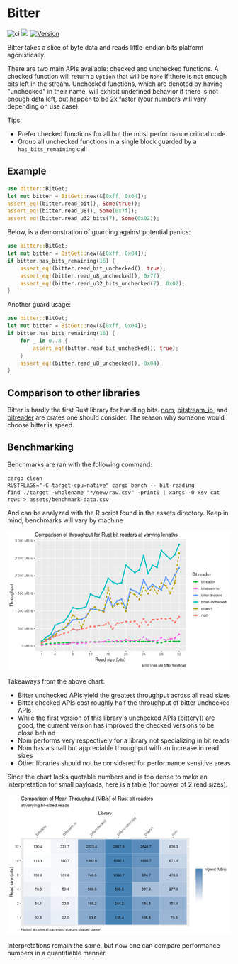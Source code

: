 # Bitter

![ci](https://github.com/nickbabcock/bitter/workflows/ci/badge.svg) [![](https://docs.rs/bitter/badge.svg)](https://docs.rs/bitter) [![Version](https://img.shields.io/crates/v/bitter.svg?style=flat-square)](https://crates.io/crates/bitter)

Bitter takes a slice of byte data and reads little-endian bits platform agonistically.

There are two main APIs available: checked and unchecked functions. A checked function will
return a `Option` that will be `None` if there is not enough bits left in the stream.
Unchecked functions, which are denoted by having "unchecked" in their name, will exhibit
undefined behavior if there is not enough data left, but happen to be 2x faster (your numbers
will vary depending on use case).

Tips:

- Prefer checked functions for all but the most performance critical code
- Group all unchecked functions in a single block guarded by a `has_bits_remaining` call

## Example

```rust
use bitter::BitGet;
let mut bitter = BitGet::new(&[0xff, 0x04]);
assert_eq!(bitter.read_bit(), Some(true));
assert_eq!(bitter.read_u8(), Some(0x7f));
assert_eq!(bitter.read_u32_bits(7), Some(0x02));
```

Below, is a demonstration of guarding against potential panics:

```rust
use bitter::BitGet;
let mut bitter = BitGet::new(&[0xff, 0x04]);
if bitter.has_bits_remaining(16) {
    assert_eq!(bitter.read_bit_unchecked(), true);
    assert_eq!(bitter.read_u8_unchecked(), 0x7f);
    assert_eq!(bitter.read_u32_bits_unchecked(7), 0x02);
}
```

Another guard usage:

```rust
use bitter::BitGet;
let mut bitter = BitGet::new(&[0xff, 0x04]);
if bitter.has_bits_remaining(16) {
    for _ in 0..8 {
        assert_eq!(bitter.read_bit_unchecked(), true);
    }
    assert_eq!(bitter.read_u8_unchecked(), 0x04);
}
```

## Comparison to other libraries

Bitter is hardly the first Rust library for handling bits.
[nom](https://crates.io/crates/nom),
[bitstream_io](https://crates.io/crates/bitstream-io), and
[bitreader](https://crates.io/crates/bitreader) are crates one should consider.
The reason why someone would choose bitter is speed.

## Benchmarking

Benchmarks are ran with the following command:

```
cargo clean
RUSTFLAGS="-C target-cpu=native" cargo bench -- bit-reading
find ./target -wholename "*/new/raw.csv" -print0 | xargs -0 xsv cat rows > assets/benchmark-data.csv
```

And can be analyzed with the R script found in the assets directory. Keep in mind, benchmarks will vary by machine

![bench-bit-reads.png](assets/bench-bit-reads.png)

Takeaways from the above chart:

* Bitter unchecked APIs yield the greatest throughput across all read sizes
* Bitter checked APIs cost roughly half the throughput of bitter unchecked APIs
* While the first version of this library's unchecked APIs (bitterv1) are good, the current version has improved the checked versions to be close behind
* Nom performs very respectively for a library not specializing in bit reads
* Nom has a small but appreciable throughput with an increase in read sizes
* Other libraries should not be considered for performance sensitive areas

Since the chart lacks quotable numbers and is too dense to make an interpretation for small payloads, here is a table (for power of 2 read sizes).

![bench-bit-table.png](assets/bench-bit-table.png)

Interpretations remain the same, but now one can compare performance numbers in a quantifiable manner.
